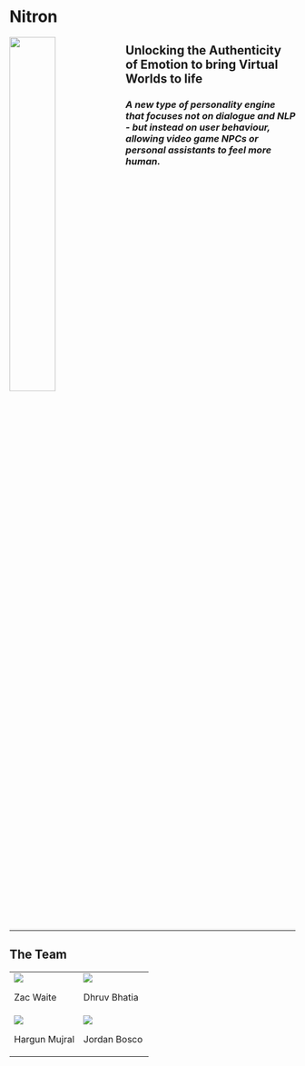 # **Nitron**

<img align="left" width="40%" src="https://raw.githubusercontent.com/nitron-technologies/.github/main/images/nitron-logo.png" />

## Unlocking the Authenticity of Emotion to bring Virtual Worlds to life

### *A new type of personality engine that focuses not on dialogue and NLP - but instead on user behaviour, allowing video game NPCs or personal assistants to feel more human.*

<br clear="left" />

---

## The Team

<table>
<tr>
<td width="50%">
<img src="https://raw.githubusercontent.com/nitron-technologies/.github/main/images/zac-waite.jpg" />
<p>Zac Waite</p>
</td>
<td width="50%">
<img src="https://raw.githubusercontent.com/nitron-technologies/.github/main/images/dhruv-bhatia.jpg" />
<p>Dhruv Bhatia</p>
</td>
</tr>
<td width="50%">
<img src="https://raw.githubusercontent.com/nitron-technologies/.github/main/images/hargun-mujral.jpg" />
<p>Hargun Mujral</p>
</td>
<td width="50%">
<img src="https://raw.githubusercontent.com/nitron-technologies/.github/main/images/jordan-bosco.jpg" />
<p>Jordan Bosco</p>
</td>
</tr>
</table>
